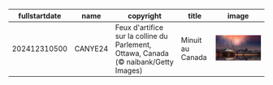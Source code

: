 |fullstartdate|name|copyright|title|image|
|--|--|--|--|--|
202412310500|CANYE24|Feux d'artifice sur la colline du Parlement, Ottawa, Canada (© naibank/Getty Images)|Minuit au Canada|![](/fr-CA/2025/01/202412310500CANYE24.jpg)|
